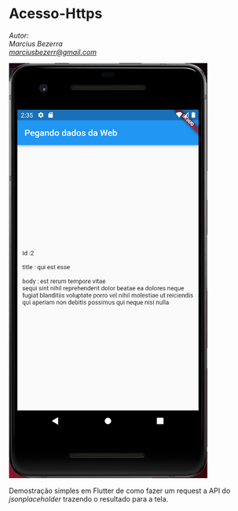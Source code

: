 # Acesso-Https

_Autor:\
Marcius Bezerra\
[marciusbezerr@gmail.com](mailto:marciusbezerr@gmail.com)_

![Acesso-https](readme.png)

Demostração simples em Flutter de como fazer um request a API do _jsonplaceholder_ trazendo o resultado para a tela.

